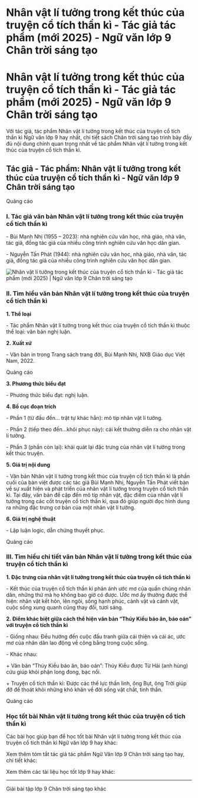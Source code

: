# Nhân vật lí tưởng trong kết thúc của truyện cổ tích thần kì - Tác giả tác phẩm (mới 2025) - Ngữ văn lớp 9 Chân trời sáng tạo

# Nhân vật lí tưởng trong kết thúc của truyện cổ tích thần kì - Tác giả tác phẩm (mới 2025) - Ngữ văn lớp 9 Chân trời sáng tạo

Với tác giả, tác phẩm Nhân vật lí tưởng trong kết thúc của truyện cổ tích thần kì Ngữ văn lớp 9 hay nhất, chi tiết sách Chân trời sáng tạo trình bày đầy đủ nội dung chính quan trọng nhất về tác phẩm Nhân vật lí tưởng trong kết thúc của truyện cổ tích thần kì.

## Tác giả - Tác phẩm: Nhân vật lí tưởng trong kết thúc của truyện cổ tích thần kì - Ngữ văn lớp 9 Chân trời sáng tạo

Quảng cáo

### **I. Tác giả văn bản Nhân vật lí tưởng trong kết thúc của truyện cổ tích thần kì**

\- Bùi Mạnh Nhị (1955 – 2023): nhà nghiên cứu văn học, nhà giáo, nhà văn, tác giả, đồng tác giả của nhiều công trình nghiên cứu văn học dân gian.

\- Nguyễn Tấn Phát (1944): nhà nghiên cứu văn học, nhà giáo, nhà văn, tác giả, đồng tác giả của nhiều công trình nghiên cứu văn học dân gian.

![Nhân vật lí tưởng trong kết thúc của truyện cổ tích thần kì - Tác giả tác phẩm \(mới 2025\) | Ngữ văn lớp 9 Chân trời sáng tạo](https://vietjack.com/soan-van-lop-9-ct/images/tac-gia-tac-pham-nhan-vat-li-tuong-trong-ket-thuc-cua-truyen-co.PNG)

### **II. Tìm hiểu văn bản Nhân vật lí tưởng trong kết thúc của truyện cổ tích thần kì**

**1\. Thể loại**

\- Tác phẩm Nhân vật lí tưởng trong kết thúc của truyện cổ tích thần kì thuộc thể loại: văn bản nghị luận.

**2\. Xuất xứ**

\- Văn bản in trong Trang sách trang đời, Bùi Mạnh Nhị, NXB Giáo dục Việt Nam, 2022.

Quảng cáo

**3\. Phương thức biểu đạt**

\- Phương thức biểu đạt: nghị luận.

**4\. Bố cục đoạn trích**

\- Phần 1 (từ đầu đến… trật tự khác hẳn): mô típ nhân vật lí tưởng.

\- Phần 2 (tiếp theo đến…khôi phục này): cái kết thường diễn ra cho nhân vật lí tưởng.

\- Phần 3 (phần còn lại): khái quát lại đặc trưng của nhân vật lí tưởng trong kết thúc truyện.

**5\. Giá trị nội dung**

\- Văn bản Nhân vật lí tưởng trong kết thúc của truyện cổ tích thần kì là phần cuối của bàn việt được các tác giả Bùi Mạnh Nhị, Nguyễn Tấn Phát viết bàn về sự xuất hiện và phát triển của nhân vật lí tưởng trong truyện cổ tích thần kì. Tại đây, văn bản đề cập đến mô típ nhân vật, đặc điểm của nhân vật lí tưởng trong các cốt truyện cổ tích thần kì, qua đó giúp người đọc hình dung ra những đặc trưng cơ bản của một nhân vật lí tưởng.

**6\. Giá trị nghệ thuật**

\- Lập luận logic, dẫn chứng thuyết phục.

Quảng cáo

### **III. Tìm hiểu chi tiết văn bản Nhân vật lí tưởng trong kết thúc của truyện cổ tích thần kì**

**1\. Đặc trưng của nhân vật lí tưởng trong kết thúc của truyện cổ tích thần kì**

\- Kết thúc của truyện cổ tích thần kì phản ánh ước mơ của quần chúng nhân dân, những thứ mà họ không bao giờ có được. Ước mơ ấy thường được thể hiện: nhân vật kết hôn, lên ngôi, sống hạnh phúc, cảnh vật và cảnh vật, cuộc sống xung quanh cũng thay đổi, tươi sáng.

**2\. Điểm khác biệt giữa cách thể hiện văn bản “Thúy Kiều báo ân, báo oán” với truyện cổ tích thần kì**

\- Giống nhau: Đều hướng đến cuộc đấu tranh giữa cái thiện và cái ác, ước mơ của nhân dân lao động về công bằng trong cuộc sống.

\- Khác nhau:

\+ Văn bản “Thúy Kiều báo ân, báo oán”: Thúy Kiều được Từ Hải (anh hùng) cứu giúp khỏi phận long đong, bạc nổi.

\+ Truyện cổ tích thần kì: Được các thế lực thần linh, ông Bụt, ông Trời giúp đỡ để thoát khỏi những khó khăn về đời sống vật chất, tinh thần.

Quảng cáo

### **Học tốt bài Nhân vật lí tưởng trong kết thúc của truyện cổ tích thần kì**

Các bài học giúp bạn để học tốt bài Nhân vật lí tưởng trong kết thúc của truyện cổ tích thần kì Ngữ văn lớp 9 hay khác:

Xem thêm tóm tắt tác giả tác phẩm Ngữ Văn lớp 9 Chân trời sáng tạo hay, chi tiết khác:

Xem thêm các tài liệu học tốt lớp 9 hay khác:

* * *

Giải bài tập lớp 9 Chân trời sáng tạo khác
